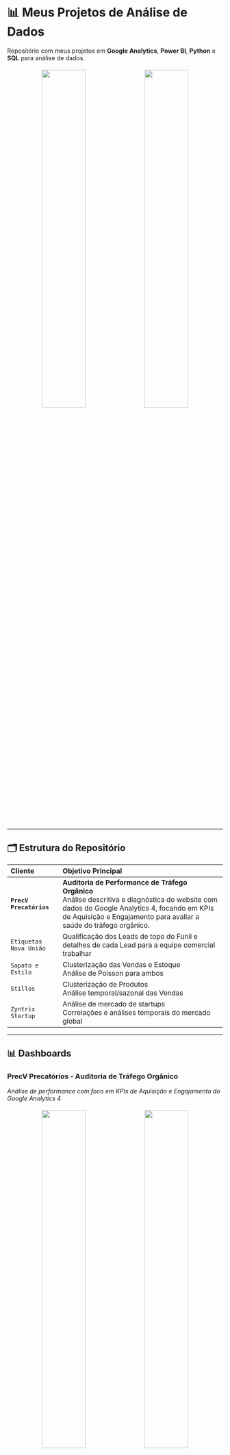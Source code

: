 # 📊 Meus Projetos de Análise de Dados

Repositório com meus projetos em **Google Analytics**, **Power BI**, **Python** e **SQL** para análise de dados.

<div align="center">
  <img src="https://i.imgur.com/QFGMQZp.png" width="45%" style="margin:5px;"> 
  <img src="https://i.imgur.com/NKR5Uo9.png" width="45%" style="margin:5px;">
</div>

---

## 🗂️ Estrutura do Repositório

| Cliente | Objetivo Principal |
| :--- | :--- |
| **`PrecV Precatórios`** | **Auditoria de Performance de Tráfego Orgânico**<br>Análise descritiva e diagnóstica do website com dados do Google Analytics 4, focando em KPIs de Aquisição e Engajamento para avaliar a saúde do tráfego orgânico. |
| `Etiquetas Nova União` | Qualificação dos Leads de topo do Funil e detalhes de cada Lead para a equipe comercial trabalhar |
| `Sapato e Estilo` | Clusterização das Vendas e Estoque<br>Análise de Poisson para ambos |
| `Stillos` | Clusterização de Produtos<br>Análise temporal/sazonal das Vendas |
| `Zyntrix Startup` | Análise de mercado de startups<br>Correlações e análises temporais do mercado global |

---

## 📊 Dashboards

### PrecV Precatórios - Auditoria de Tráfego Orgânico
*Análise de performance com foco em KPIs de Aquisição e Engajamento do Google Analytics 4*
<div align="center">
  <img src="https://i.imgur.com/QFGMQZp.png" width="45%" style="margin:5px;">
  <img src="https://i.imgur.com/NKR5Uo9.png" width="45%" style="margin:5px;">
</div>

### Etiquetas Nova União
<div align="center">
  <img src="https://i.imgur.com/d5Gvhp6.png" width="45%" style="margin:5px;">
  <img src="https://i.imgur.com/PpsbFfR.png" width="45%" style="margin:5px;">
</div>





### Sapato e Estilo
<div align="center">
  <img src="https://i.imgur.com/cKOOBVj.png" width="45%">
  <img src="https://i.imgur.com/upJ0SfU.png" width="45%">
  <br>
  <img src="https://i.imgur.com/tMm2TF9.png" width="45%">
  <img src="https://i.imgur.com/ovGopDY.png" width="45%">
</div>

### Zyntrix Startup
<div align="center">
  <img src="https://i.imgur.com/VJtxbTM.png" width="45%" style="margin:5px;">
  <img src="https://i.imgur.com/mD1IjIl.png" width="45%" style="margin:5px;">
</div>

---

## 🛠️ Tecnologias Utilizadas

<p align="left">
  <img src="https://img.shields.io/badge/Power%20BI-F2C811?style=for-the-badge&logo=Power%20BI&logoColor=black" alt="Power BI">
  <img src="https://img.shields.io/badge/Python-3776AB?style=for-the-badge&logo=python&logoColor=white" alt="Python">
  <img src="https://img.shields.io/badge/SQL-4479A1?style=for-the-badge&logo=postgresql&logoColor=white" alt="SQL">
  <img src="https://img.shields.io/badge/Google%20Analytics-FFC107?style=for-the-badge&logo=google-analytics&logoColor=black" alt="Google Analytics">
</p>

---

## 📫 Contato

<div align="left">
  <a href="https://www.linkedin.com/in/seu-linkedin" target="_blank">
    <img src="https://img.shields.io/badge/LinkedIn-0077B5?style=for-the-badge&logo=linkedin&logoColor=white" alt="LinkedIn">
  </a>
  <a href="mailto:seu-email@provedor.com">
    <img src="https://img.shields.io/badge/Email-D14836?style=for-the-badge&logo=gmail&logoColor=white" alt="Email">
  </a>
</div>
